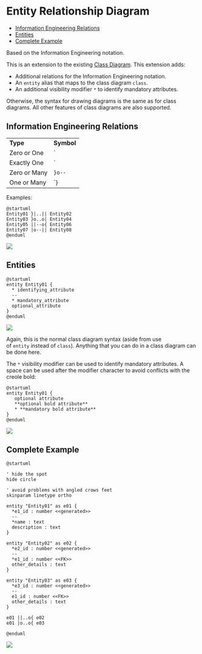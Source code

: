 # Entity Relationship Diagram

*  [Information Engineering Relations](https://plantuml.com/zh/ie-diagram#a33822c778959028)
*  [Entities](https://plantuml.com/zh/ie-diagram#ea995898864fb0ea)
*  [Complete Example](https://plantuml.com/zh/ie-diagram#06a40b5d1c1792ac)



Based on the Information Engineering notation.



This is an extension to the existing&nbsp;[Class Diagram](https://plantuml.com/zh/class-diagram). This extension adds:



*  Additional relations for the Information Engineering notation.
*  An&nbsp;`entity`&nbsp;alias that maps to the class diagram&nbsp;`class`.
*  An additional visibility modifier&nbsp;`*`&nbsp;to identify mandatory attributes.



Otherwise, the syntax for drawing diagrams is the same as for class diagrams. All other features of class diagrams are also supported.


## Information Engineering Relations


|   |   |
|---|---|
| **Type** | **Symbol** |
| Zero or One | `|o--` |
| Exactly One | `||--` |
| Zero or Many | `}o--` |
| One or Many | `}|--` |



Examples:

``` puml {hide = false}
@startuml
Entity01 }|..|| Entity02
Entity03 }o..o| Entity04
Entity05 ||--o{ Entity06
Entity07 |o--|| Entity08
@enduml
```

![](https://s.plantuml.com/imgw/img-fb96d1c2fb60783af7fd451305a8369b.png " ")





## Entities

```  puml {hide = false}
@startuml
entity Entity01 {
  * identifying_attribute
  --
  * mandatory_attribute
  optional_attribute
}
@enduml
```

![](https://s.plantuml.com/imgw/img-6d90c1a8f24e3b8946b8c1e2f729bb18.png " ")





Again, this is the normal class diagram syntax (aside from use of&nbsp;`entity`&nbsp;instead of&nbsp;`class`). Anything that you can do in a class diagram can be done here.



The&nbsp;`*`&nbsp;visibility modifier can be used to identify mandatory attributes. A space can be used after the modifier character to avoid conflicts with the creole bold:





```  puml {hide = false}
@startuml
entity Entity01 {
   optional attribute
   **optional bold attribute**
   * **mandatory bold attribute**
}
@enduml
```

![](https://s.plantuml.com/imgw/img-8a81864c82773e1a280b1ed70a4d3cb3.png " ")





## Complete Example

```  puml {hide = false}
@startuml

' hide the spot
hide circle

' avoid problems with angled crows feet
skinparam linetype ortho

entity "Entity01" as e01 {
  *e1_id : number <<generated>>
  --
  *name : text
  description : text
}

entity "Entity02" as e02 {
  *e2_id : number <<generated>>
  --
  *e1_id : number <<FK>>
  other_details : text
}

entity "Entity03" as e03 {
  *e3_id : number <<generated>>
  --
  e1_id : number <<FK>>
  other_details : text
}

e01 ||..o{ e02
e01 |o..o{ e03

@enduml
```

![](https://s.plantuml.com/imgw/img-1813044cb8a612aa1072e444ceee311e.png " ")